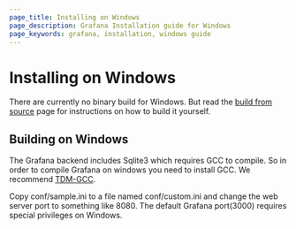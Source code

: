 ```yaml
---
page_title: Installing on Windows
page_description: Grafana Installation guide for Windows
page_keywords: grafana, installation, windows guide
---
```


# Installing on Windows

There are currently no binary build for Windows. But read the [build from source](../project/building_from_source)
page for instructions on how to build it yourself.

## Building on Windows

The Grafana backend includes Sqlite3 which requires GCC to compile. So in order to compile Grafana on windows you need
to install GCC. We recommend [TDM-GCC](http://tdm-gcc.tdragon.net/download).

Copy conf/sample.ini to a file named conf/custom.ini and change the web server port to something like 8080. The default
Grafana port(3000) requires special privileges on Windows.
